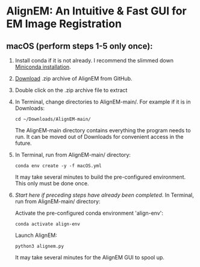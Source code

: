 # AlignEM: An Intuitive & Fast GUI for EM Image Registration

## macOS (perform steps 1-5 only once):
1. Install conda if it is not already. I recommend the slimmed down [Miniconda installation](https://www.anaconda.com/docs/getting-started/miniconda/install).
2. [Download](https://github.com/joelyancey/AlignEM/archive/refs/heads/main.zip) .zip archive of AlignEM from GitHub.
3. Double click on the .zip archive file to extract
4. In Terminal, change directories to AlignEM-main/. For example if it is in Downloads:
   
   `cd ~/Downloads/AlignEM-main/`
   
   The AlignEM-main directory contains everything the program needs to run. It can be moved out of Downloads for convenient access in the future.
5. In Terminal, run from AlignEM-main/ directory:
   
   `conda env create -y -f macOS.yml`
   
   It may take several minutes to build the pre-configured environment. This only must be done once. 
6. *Start here if preceding steps have already been completed*. In Terminal, run from AlignEM-main/ directory:

   Activate the pre-configured conda environment 'align-env':

   `conda activate align-env`

   Launch AlignEM:

   `python3 alignem.py`
   
   It may take several minutes for the AlignEM GUI to spool up.
